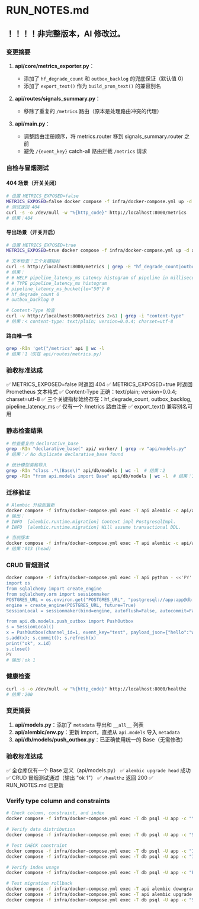 # RUN_NOTES.md

## ！！！！非完整版本，AI 修改过。

### 变更摘要

1. **api/core/metrics_exporter.py**：

   - 添加了 `hf_degrade_count` 和 `outbox_backlog` 的兜底保证（默认值 0）
   - 添加了 `export_text()` 作为 `build_prom_text()` 的兼容别名

2. **api/routes/signals_summary.py**：

   - 移除了重复的 `/metrics` 路由（原本是处理路由冲突的代理）

3. **api/main.py**：
   - 调整路由注册顺序，将 metrics.router 移到 signals_summary.router 之前
   - 避免 `/{event_key}` catch-all 路由拦截 `/metrics` 请求

### 自检与冒烟测试

#### 404 场景（开关关闭）

```bash
# 设置 METRICS_EXPOSED=false
METRICS_EXPOSED=false docker compose -f infra/docker-compose.yml up -d api
# 测试返回 404
curl -s -o /dev/null -w "%{http_code}" http://localhost:8000/metrics
# 结果：404
```

#### 导出场景（开关开启）

```bash
# 设置 METRICS_EXPOSED=true
METRICS_EXPOSED=true docker compose -f infra/docker-compose.yml up -d api

# 文本检查：三个关键指标
curl -s http://localhost:8000/metrics | grep -E "hf_degrade_count|outbox_backlog|pipeline_latency_ms"
# 结果：
# # HELP pipeline_latency_ms Latency histogram of pipeline in milliseconds
# # TYPE pipeline_latency_ms histogram
# pipeline_latency_ms_bucket{le="50"} 0
# hf_degrade_count 0
# outbox_backlog 0

# Content-Type 检查
curl -v http://localhost:8000/metrics 2>&1 | grep -i "content-type"
# 结果：< content-type: text/plain; version=0.0.4; charset=utf-8
```

#### 路由唯一性

```bash
grep -RIn 'get("/metrics' api | wc -l
# 结果：1（仅在 api/routes/metrics.py）
```

### 验收标准达成

✅ METRICS_EXPOSED=false 时返回 404
✅ METRICS_EXPOSED=true 时返回 Prometheus 文本格式
✅ Content-Type 正确：text/plain; version=0.0.4; charset=utf-8
✅ 三个关键指标始终存在：hf_degrade_count, outbox_backlog, pipeline_latency_ms
✅ 仅有一个 /metrics 路由注册
✅ export_text() 兼容别名可用

### 静态检查结果

```bash
# 检查重复的 declarative_base
grep -RIn "declarative_base(" api/ worker/ | grep -v "api/models.py"
# 结果：✓ No duplicate declarative_base found

# 统计模型类和导入
grep -RIn "class .*\(Base\)" api/db/models | wc -l  # 结果：2
grep -RIn "from api.models import Base" api/db/models | wc -l  # 结果：1
```

### 迁移验证

```bash
# Alembic 升级到最新
docker compose -f infra/docker-compose.yml exec -T api alembic -c api/alembic.ini upgrade head
# 输出：
# INFO  [alembic.runtime.migration] Context impl PostgresqlImpl.
# INFO  [alembic.runtime.migration] Will assume transactional DDL.

# 当前版本
docker compose -f infra/docker-compose.yml exec -T api alembic -c api/alembic.ini current
# 结果：013 (head)
```

### CRUD 冒烟测试

```bash
docker compose -f infra/docker-compose.yml exec -T api python - <<'PY'
import os
from sqlalchemy import create_engine
from sqlalchemy.orm import sessionmaker
POSTGRES_URL = os.environ.get("POSTGRES_URL", "postgresql://app:app@db:5432/app")
engine = create_engine(POSTGRES_URL, future=True)
SessionLocal = sessionmaker(bind=engine, autoflush=False, autocommit=False, future=True)

from api.db.models.push_outbox import PushOutbox
s = SessionLocal()
x = PushOutbox(channel_id=1, event_key="test", payload_json={"hello":"world"})
s.add(x); s.commit(); s.refresh(x)
print("ok", x.id)
s.close()
PY
# 输出：ok 1
```

### 健康检查

```bash
curl -s -o /dev/null -w "%{http_code}" http://localhost:8000/healthz
# 结果：200
```

### 变更摘要

1. **api/models.py**：添加了 `metadata` 导出和 `__all__` 列表
2. **api/alembic/env.py**：更新 import，直接从 `api.models` 导入 `metadata`
3. **api/db/models/push_outbox.py**：已正确使用统一的 Base（无需修改）

### 验收标准达成

✅ 全仓库仅有一个 Base 定义（api/models.py）
✅ `alembic upgrade head` 成功
✅ CRUD 冒烟测试通过（输出 "ok 1"）
✅ `/healthz` 返回 200
✅ RUN_NOTES.md 已更新

### Verify type column and constraints

```bash
# Check column, constraint, and index
docker compose -f infra/docker-compose.yml exec -T db psql -U app -c "\d+ signals" | grep -E "type|idx_signals_type|signals_type_check"

# Verify data distribution
docker compose -f infra/docker-compose.yml exec -T db psql -U app -c "SELECT type, COUNT(*) FROM signals GROUP BY type ORDER BY type"

# Test CHECK constraint
docker compose -f infra/docker-compose.yml exec -T db psql -U app -c "INSERT INTO events (event_key, start_ts, last_ts) VALUES ('test_type_check', NOW(), NOW())"
docker compose -f infra/docker-compose.yml exec -T db psql -U app -c "INSERT INTO signals (event_key, type) VALUES ('test_type_check', 'invalid')" 2>&1 | grep -q "violates check constraint" && echo "CHECK constraint working"

# Verify index usage
docker compose -f infra/docker-compose.yml exec -T db psql -U app -c "EXPLAIN (ANALYZE, BUFFERS) SELECT * FROM signals WHERE type='topic'" | grep "Index Scan.*idx_signals_type"

# Test migration rollback
docker compose -f infra/docker-compose.yml exec -T api alembic downgrade 013
docker compose -f infra/docker-compose.yml exec -T api alembic upgrade 014
docker compose -f infra/docker-compose.yml exec -T db psql -U app -c "SELECT column_name, is_nullable FROM information_schema.columns WHERE table_name='signals' AND column_name='type'"
```
